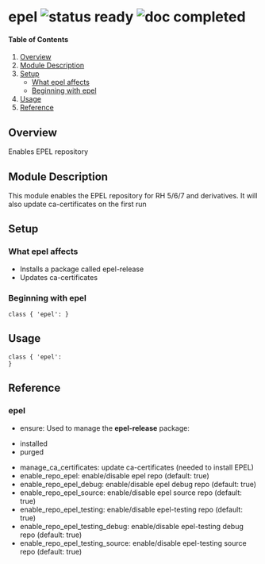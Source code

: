# epel ![status ready](https://img.shields.io/badge/status-ready-brightgreen.svg) ![doc completed](https://img.shields.io/badge/doc-completed-brightgreen.svg)

#### Table of Contents

1. [Overview](#overview)
2. [Module Description](#module-description)
3. [Setup](#setup)
    * [What epel affects](#what-epel-affects)
    * [Beginning with epel](#beginning-with-epel)
4. [Usage](#usage)
5. [Reference](#reference)

## Overview

Enables EPEL repository

## Module Description

This module enables the EPEL repository for RH 5/6/7 and derivatives. It will
also update ca-certificates on the first run

## Setup

### What epel affects

* Installs a package called epel-release
* Updates ca-certificates

### Beginning with epel

```puppet
class { 'epel': }
```

##  Usage

```puppet
class { 'epel':
}
```

## Reference

### epel

* ensure: Used to manage the **epel-release** package:
 - installed
 - purged
* manage_ca_certificates: update ca-certificates (needed to install EPEL)
* enable_repo_epel: enable/disable epel repo (default: true)
* enable_repo_epel_debug: enable/disable epel debug repo (default: true)
* enable_repo_epel_source: enable/disable epel source repo (default: true)
* enable_repo_epel_testing: enable/disable epel-testing repo (default: true)
* enable_repo_epel_testing_debug: enable/disable epel-testing debug repo (default: true)
* enable_repo_epel_testing_source: enable/disable epel-testing source repo (default: true)
